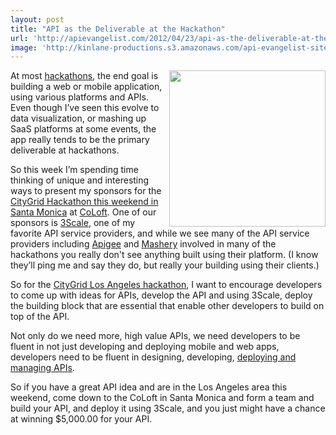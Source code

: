 ```yaml
---
layout: post
title: "API as the Deliverable at the Hackathon"
url: 'http://apievangelist.com/2012/04/23/api-as-the-deliverable-at-the-hackathon/'
image: 'http://kinlane-productions.s3.amazonaws.com/api-evangelist-site/blog/3scale-500.png'
---
```


[<img class="c1" src="http://kinlane-productions.s3.amazonaws.com/api-evangelist-site/serviceproviders/3scale-logo.jpg" alt="" width="250" align="right" />][1]

At most [hackathons][2], the end goal is building a web or mobile application, using various platforms and APIs. Even though I’ve seen this evolve to data visualization, or mashing up SaaS platforms at some events, the app really tends to be the primary deliverable at hackathons.

So this week I’m spending time thinking of unique and interesting ways to present my sponsors for the [CityGrid Hackathon this weekend in Santa Monica][3] at [CoLoft][4]. One of our sponsors is [3Scale][5], one of my favorite API service providers, and while we see many of the API service providers including [Apigee][6] and [Mashery][7] involved in many of the hackathons you really don't see anything built using their platform. (I know they’ll ping me and say they do, but really your building using their clients.)

So for the [CityGrid Los Angeles hackathon][8], I want to encourage developers to come up with ideas for APIs, develop the API and using 3Scale, deploy the building block that are essential that enable other developers to build on top of the API.

Not only do we need more, high value APIs, we need developers to be fluent in not just developing and deploying mobile and web apps, developers need to be fluent in designing, developing, [deploying and managing APIs][1].

So if you have a great API idea and are in the Los Angeles area this weekend, come down to the CoLoft in Santa Monica and form a team and build your API, and deploy it using 3Scale, and you just might have a chance at winning $5,000.00 for your API.

   [1]: http://www.3scale.net (deploying and managing APIs)
   [2]: /events/ (Hackathons)
   [3]: http://citygridhackathonla.eventbrite.com/ (CityGrid hackathon this weekend in Santa Monica)
   [4]: http://www.coloft.com/ (CoLoft)
   [5]: /serviceproviders/3scale.php (3Scale API Service Provider)
   [6]: /serviceproviders/apigee.php (Apigee)
   [7]: /serviceproviders/mashery.php (Mashery)
   [8]: http://citygridhackathonla.eventbrite.com/ (CityGrid Los Angeles Hackathon)
